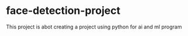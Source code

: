 # face-detection-project
This project is abot creating a project using python for ai and ml program
